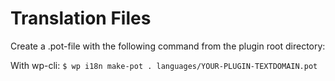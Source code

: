 # Translation Files

Create a .pot-file with the following command from the plugin root directory:

With wp-cli: `$ wp i18n make-pot . languages/YOUR-PLUGIN-TEXTDOMAIN.pot`
